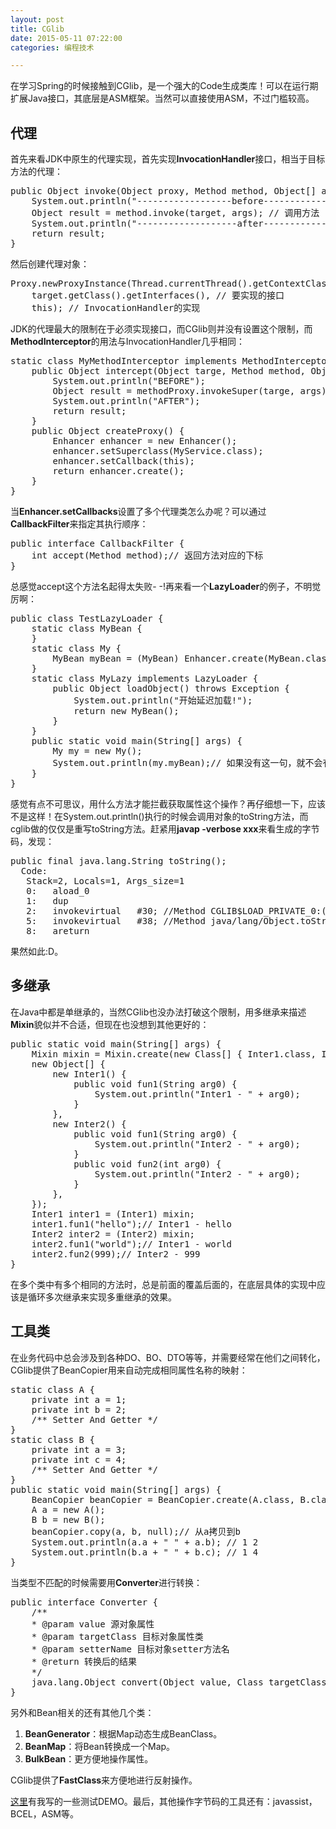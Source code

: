 ```yaml
---
layout: post
title: CGlib
date: 2015-05-11 07:22:00
categories: 编程技术

---
```


在学习Spring的时候接触到CGlib，是一个强大的Code生成类库！可以在运行期扩展Java接口，其底层是ASM框架。当然可以直接使用ASM，不过门槛较高。

## 代理

首先来看JDK中原生的代理实现，首先实现**InvocationHandler**接口，相当于目标方法的代理：
<pre class="prettyprint">
public Object invoke(Object proxy, Method method, Object[] args) throws Throwable {
	System.out.println("------------------before------------------");
	Object result = method.invoke(target, args); // 调用方法
	System.out.println("-------------------after------------------");
	return result;
}
</pre>

然后创建代理对象：

<pre class="prettyprint">
Proxy.newProxyInstance(Thread.currentThread().getContextClassLoader(),
	target.getClass().getInterfaces(), // 要实现的接口
	this); // InvocationHandler的实现
</pre>

JDK的代理最大的限制在于必须实现接口，而CGlib则并没有设置这个限制，而**MethodInterceptor**的用法与InvocationHandler几乎相同：

<pre class="prettyprint">
static class MyMethodInterceptor implements MethodInterceptor {
	public Object intercept(Object targe, Method method, Object[] args, MethodProxy methodProxy) throws Throwable {
		System.out.println("BEFORE");
		Object result = methodProxy.invokeSuper(targe, args);
		System.out.println("AFTER");
		return result;
	}
	public Object createProxy() {
		Enhancer enhancer = new Enhancer();
		enhancer.setSuperclass(MyService.class);
		enhancer.setCallback(this);
		return enhancer.create();
	}
}
</pre>

当**Enhancer.setCallbacks**设置了多个代理类怎么办呢？可以通过**CallbackFilter**来指定其执行顺序：

<pre class="prettyprint">
public interface CallbackFilter {
	int accept(Method method);// 返回方法对应的下标
}
</pre>

总感觉accept这个方法名起得太失败- -!再来看一个**LazyLoader**的例子，不明觉厉啊：

<pre class="prettyprint">
public class TestLazyLoader {
	static class MyBean {
	}
	static class My {
		MyBean myBean = (MyBean) Enhancer.create(MyBean.class, new MyLazy());
	}
	static class MyLazy implements LazyLoader {
		public Object loadObject() throws Exception {
			System.out.println("开始延迟加载!");
			return new MyBean();
		}
	}
	public static void main(String[] args) {
		My my = new My();
		System.out.println(my.myBean);// 如果没有这一句，就不会有任何输出
	}
}
</pre>

感觉有点不可思议，用什么方法才能拦截获取属性这个操作？再仔细想一下，应该不是这样！在System.out.println()执行的时候会调用对象的toString方法，而cglib做的仅仅是重写toString方法。赶紧用**javap -verbose xxx**来看生成的字节码，发现：

<pre class="prettyprint">
public final java.lang.String toString();
  Code:
   Stack=2, Locals=1, Args_size=1
   0:   aload_0
   1:   dup
   2:   invokevirtual   #30; //Method CGLIB$LOAD_PRIVATE_0:()Ljava/lang/Object;
   5:   invokevirtual   #38; //Method java/lang/Object.toString:()Ljava/lang/String;
   8:   areturn
</pre>

果然如此:D。

## 多继承

在Java中都是单继承的，当然CGlib也没办法打破这个限制，用多继承来描述**Mixin**貌似并不合适，但现在也没想到其他更好的：

<pre class="prettyprint">
public static void main(String[] args) {
	Mixin mixin = Mixin.create(new Class[] { Inter1.class, Inter2.class },
	new Object[] {
		new Inter1() {
			public void fun1(String arg0) {
				System.out.println("Inter1 - " + arg0);
			}
		},
		new Inter2() {
			public void fun1(String arg0) {
				System.out.println("Inter2 - " + arg0);
			}
			public void fun2(int arg0) {
				System.out.println("Inter2 - " + arg0);
			}
		},
	});
	Inter1 inter1 = (Inter1) mixin;
	inter1.fun1("hello");// Inter1 - hello
	Inter2 inter2 = (Inter2) mixin;
	inter2.fun1("world");// Inter1 - world
	inter2.fun2(999);// Inter2 - 999
}
</pre>

在多个类中有多个相同的方法时，总是前面的覆盖后面的，在底层具体的实现中应该是循环多次继承来实现多重继承的效果。

## 工具类

在业务代码中总会涉及到各种DO、BO、DTO等等，并需要经常在他们之间转化，CGlib提供了BeanCopier用来自动完成相同属性名称的映射：

<pre class="prettyprint">
static class A {
	private int a = 1;
	private int b = 2;
	/** Setter And Getter */
}
static class B {
	private int a = 3;
	private int c = 4;
	/** Setter And Getter */
}
public static void main(String[] args) {
	BeanCopier beanCopier = BeanCopier.create(A.class, B.class, false);
	A a = new A();
	B b = new B();
	beanCopier.copy(a, b, null);// 从a拷贝到b
	System.out.println(a.a + " " + a.b); // 1 2
	System.out.println(b.a + " " + b.c); // 1 4
}
</pre>

当类型不匹配的时候需要用**Converter**进行转换：

<pre class="prettyprint">
public interface Converter {
	/**
	* @param value 源对象属性
	* @param targetClass 目标对象属性类
	* @param setterName 目标对象setter方法名
	* @return 转换后的结果
	*/
	java.lang.Object convert(Object value, Class targetClass, Object setterName);
}
</pre>

另外和Bean相关的还有其他几个类：

1. **BeanGenerator**：根据Map动态生成BeanClass。
2. **BeanMap**：将Bean转换成一个Map。
3. **BulkBean**：更方便地操作属性。

CGlib提供了**FastClass**来方便地进行反射操作。

[这里](https://github.com/wsztrush/cglib-demo)有我写的一些测试DEMO。最后，其他操作字节码的工具还有：javassist，BCEL，ASM等。
